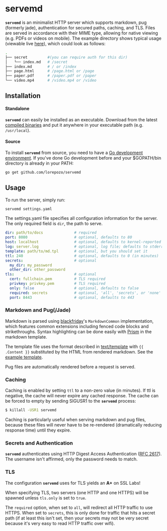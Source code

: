 # servemd

__`servemd`__ is an minimalist HTTP server which supports markdown, pug
(formerly jade), authentication for secured paths, caching, and TLS. Files
are served in accordance with their MIME type, allowing for native viewing
(e.g.  PDFs or videos on mobile). The example directory shows typical usage
(viewable live [here](https://docs.lorepozo.com:8000)), which could look as
follows:

```sh
.
├── secret         #(you can require auth for this dir)
│   └── index.md   # /secret
├── index.md       # / or /index
├── page.html      # /page.html or /page
├── paper.pdf      # /paper.pdf or /paper
└── video.mp4      # /video.mp4 or /video
```

## Installation

#### Standalone

__`servemd`__ can easily be installed as an executable. Download from the
latest [compiled binaries](https://github.com/lorepozo/servemd/releases) and
put it anywhere in your executable path (e.g. `/usr/local`).

#### Source

To install __`servemd`__ from source, you need to have a
[Go development environment](http://golang.org/doc/install).
If you've done Go development before and your $GOPATH/bin
directory is already in your PATH:
```sh
go get github.com/lorepozo/servemd
```

## Usage

To run the server, simply run:
```sh
servemd settings.yaml
```

The settings.yaml file specifies all configuration information for the
server. The only required field is `dir`, the path to serve.
```yaml
dir: path/to/docs              # required
port: 8080                     # optional, defaults to 80
host: localhost                # optional, defaults to kernel-reported hostname
log: server.log                # optional, log file; defaults to stderr
template: path/to/md.tpl       # optional, but you should set it
ttl: 240                       # optional, defaults to 0 (in minutes)
secrets:                       # optional
  my_dir: my_password
  other_dir: other_password
tls:                           # optional
  cert: fullchain.pem          # TLS required
  privkey: privkey.pem         # TLS required
  only: false                  # optional, defaults to false
  required: secrets            # optional, 'all', 'secrets', or 'none' (default)
  port: 8443                   # optional, defaults to 443
```

### Markdown and Pug(/Jade)
Markdown is parsed using
[blackfriday](https://github.com/russross/blackfriday)'s `MarkdownCommon`
implementation, which features common extensions including fenced code
blocks and strikethroughs. Syntax highlighting can be done easily with
[Prism](http://prismjs.com) in the markdown template.

The template file uses the format described in
[text/template](http://golang.org/pkg/text/template) with `{{ .Content }}`
substituted by the HTML from rendered markdown. See the
[example template](./example/md.tpl).

Pug files are automatically rendered before a request is served.

### Caching
Caching is enabled by setting `ttl` to a non-zero value (in minutes). If ttl
is negative, the cache will never expire any cached response. The cache can
be forced to empty by sending SIGUSR1 to the __`servemd`__ process:
```sh
$ killall -USR1 servemd
```

Caching is particularly useful when serving markdown and pug files, because
these files will never have to be re-rendered (dramatically reducing
response time) until they expire.

### Secrets and Authentication
__`servemd`__ authenticates using HTTP Digest Access Authentication ([RFC
2617](https://tools.ietf.org/html/rfc2617)). The username isn't affirmed,
only the password needs to match.

### TLS
The configuration __`servemd`__ uses for TLS yields an **A+** on SSL Labs!

When specifying TLS, two servers (one HTTP and one HTTPS) will be spawned
unless `tls.only` is set to `true`.

The `required` option, when set to `all`, will redirect all HTTP traffic to
use HTTPS. When set to `secrets`, this is only done for traffic that hits a
secret path (if at least this isn't set, then your secrets may not be very
secret because it's very easy to read HTTP traffic over wifi).
